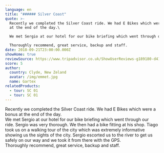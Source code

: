```yaml
---
language: en
title: "###### Silver Coast"
quote: >-
  Recently we completed the Silver Coast ride. We had E Bikes which were a bonus
  at the end of the day.\

  We met Sergio at our hotel for our bike briefing which went through our ride. Sergio was very thorough. We then had a bike fitting at his shop. Tiago took us on a walking tour of the city which was extremely informative showing us the sights of the city. Sergio escorted us to the river to get us safely on our way and we took it from there with the GPS.\

  Thoroughly recommend, great service, backup and staff.
date: 2018-09-21T23:00:00.000Z
showHome: true
reviewSource: https://www.tripadvisor.co.uk/ShowUserReviews-g189180-d4105907-r618713505-Top_Bike_tours_Portugal-Porto_Porto_District_Northern_Portugal.html
score: 5
author:
  country: Clyde, New Zeland
  avatar: /img/emmet.jpg
  name: Gartex
relatedProducts:
  - tour: SC 01
  - tour: SC 01
---
```

Recently we completed the Silver Coast ride. We had E Bikes which were a bonus at the end of the day.\
We met Sergio at our hotel for our bike briefing which went through our ride. Sergio was very thorough. We then had a bike fitting at his shop. Tiago took us on a walking tour of the city which was extremely informative showing us the sights of the city. Sergio escorted us to the river to get us safely on our way and we took it from there with the GPS.\
Thoroughly recommend, great service, backup and staff.